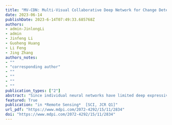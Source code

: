 ```yaml
---
title: "MV-CDN: Multi-Visual Collaborative Deep Network for Change Detection of Double-Temporal Hyperspectral Images"
date: 2023-06-14
publishDate: 2023-6-14T07:49:33.685768Z
authors: 
- admin-JinlongLi
- admin
- Jinfeng Li
- Guoheng Huang
- Li Feng
- Jing Zhang
authors_notes:
- ""
- "corresponding author"
- ""
- ""
- ""
- ""
publication_types: ["2"]
abstract: "Since individual neural networks have limited deep expressiveness and effectiveness, many learning frameworks face difficulties in the availability and balance of sample selection. As a result, in change detection, it is difficult to upgrade the hit rate of a high-performance model on both positive and negative pixels. Therefore, supposing that the sacrificed components coincide perfectly with the important evaluation objectives, such as positives, it would lose more than gain. To address this issue, in this paper, we propose a multi-visual collaborative deep network (MV-CDN) served by three collaborative network members that consists of three subdivision approaches, the CDN with one collaborator (CDN-C), CDN with two collaborators (CDN-2C), and CDN with three collaborators (CDN-3C). The purpose of the collaborator is to re-evaluate the feature elements in the network transmission, and thus to translate the group-thinking into a more robust field of vision. We use three sets of public double-temporal hyperspectral images taken by the AVIRIS and HYPERION sensors to show the feasibility of the proposed schema. The comparison results have confirmed that our proposed schema outperforms the existing state-of-the-art algorithms on the three tested datasets, which demonstrates the broad adaptability and progressiveness of the proposal."
featured: True
publication: "in *Remote Sensing*  [SCI, JCR Q1]"
url_pdf: "https://www.mdpi.com/2072-4292/15/11/2834"
doi: "https://www.mdpi.com/2072-4292/15/11/2834"
---
```


